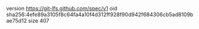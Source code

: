version https://git-lfs.github.com/spec/v1
oid sha256:4efe89a3105f8c64fa4a10f4d312ff928f90d942f684306cb5ad8109bae75d12
size 407
